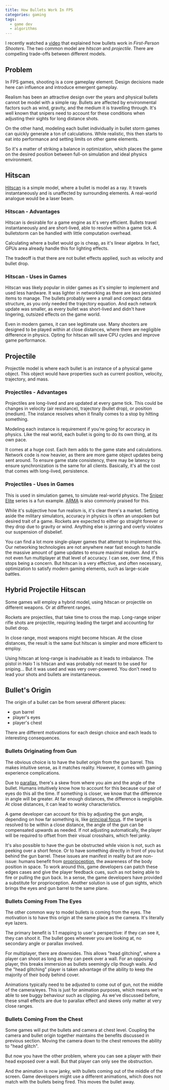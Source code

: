 ```yaml
---
title: How Bullets Work In FPS
categories: gaming
tags:
  - game dev
  - algorithms
---
```


I recently watched a [video][1] that explained how bullets work in _First-Person Shooters_.
The two common model are _hitscan_ and _projectile_.
There are compelling trade-offs between different models.

[1]: https://www.youtube.com/watch?v=EpkvNUoxlxM

## Problem

In FPS games, shooting is a core gameplay element.
Design decisions made here can influence and introduce emergent gameplay.

Realism has been an attractive design over the years and physical bullets cannot be model with a simple ray.
Bullets are affected by environmental factors such as wind, gravity, and the medium it is travelling through.
It's well known that snipers need to account for these conditions when adjusting their sights for long distance shots.

On the other hand, modeling each bullet individually in bullet storm games can quickly generate a ton of calculations.
While realistic, this then starts to eat into performance and setting limits on other game elements.

So it's a matter of striking a balance in optimization, which places the game on the desired position between full-on
simulation and ideal physics environment.

## Hitscan

[Hitscan][1] is a simple model, where a bullet is model as a ray.
It travels instantaneously and is unaffected by surrounding elements.
A real-world analogue would be a laser beam.

[1]: https://en.wikipedia.org/wiki/Hitscan

### Hitscan - Advantages

Hitscan is desirable for a game engine as it's very efficient.
Bullets travel instantaneously and are short-lived, able to resolve within a game tick.
A bulletstorm can be handled with little computation overhead.

Calculating where a bullet would go is cheap, as it's linear algebra.
In fact, GPUs area already handle this for lighting effects.

The tradeoff is that there are not bullet effects applied, such as velocity and bullet drop.

### Hitscan - Uses in Games

Hitscan was likely popular in older games as it's simpler to implement and used less hardware.
It was lighter in networking as there are less persisted items to manage.
The bullets probably were a small and compact data structure, as you only needed the trajectory equation.
And each network update was smaller, as every bullet was short-lived and didn't have lingering, outsized effects on
the game world.

Even in modern games, it can see legitimate use.
Many shooters are designed to be played within at close distances, where there are negligible difference in physics.
Opting for hitscan will save CPU cycles and improve game performance.

## Projectile

Projectile model is where each bullet is an instance of a physical game object.
This object would have properties such as current position, velocity, trajectory, and mass.

### Projectiles - Advantages

Projectiles are long-lived and are updated at every game tick.
This could be changes in velocity (air resistance), trajectory (bullet drop), or position (medium).
The instance resolves when it finally comes to a stop by hitting something.

Modeling each instance is requirement if you're going for accuracy in physics.
Like the real world, each bullet is going to do its own thing, at its own pace.

It comes at a huge cost.
Each item adds to the game state and calculations.
Network code is now heavier, as there are more game object updates being sent around.
To ensure game state consistency, there may be latency to ensure synchronization is the same for all clients.
Basically, it's all the cost that comes with long-lived, persistence.

### Projectiles - Uses in Games

This is used in simulation games, to simulate real-world physics.
The [Sniper Elite][2] series is a fun example.
[ARMA][3] is also commonly praised for this.

[2]: https://en.wikipedia.org/wiki/Sniper_Elite
[3]: https://en.wikipedia.org/wiki/ARMA_(series)

While it's subjective how fun realism is, it's clear there's a market.
Setting aside the military simulators, accuracy in physics is often an unspoken but desired trait of a game.
Rockets are expected to either go straight forever or they drop due to gravity or wind.
Anything else is jarring and overly violates our suspension of disbelief.

You can find a lot more single-player games that attempt to implement this.
Our networking technologies are not anywhere near fast enough to handle the massive amount of game updates to ensure
maximal realism.
And it's not even fun multiplayer at that level of accuracy.
I can see, over time, if this stops being a concern.
But hitscan is a very effective, and often necessary, optimization to satisfy modern gaming elements, such as
large-scale battles.

## Hybrid Projectile Hitscan

Some games will employ a hybrid model, using hitscan or projectile on different weapons.
Or at different ranges.

Rockets are projectiles, that take time to cross the map.
Long-range sniper rifle shots are projectile, requiring leading the target and accounting for bullet drop.

In close range, most weapons might become hitscan.
At the close distances, the result is the same but hitscan is simpler and more efficient to employ.

Using hitscan at long-range is inadvisable as it leads to imbalance.
The pistol in Halo 1 is hitscan and was probably not meant to be used for sniping...
But it was used and was very over-powered.
You don't need to lead your shots and bullets are instantaneous.

## Bullet's Origin

The origin of a bullet can be from several different places:

- gun barrel
- player's eyes
- player's chest

There are different motivations for each design choice and each leads to interesting consequences.

### Bullets Originating from Gun

The obvious choice is to have the bullet origin from the gun barrel.
This makes intuitive sense, as it matches reality.
However, it comes with gaming experience complications.

Due to [parallax][4], there's a skew from where you aim and the angle of the bullet.
Humans intuitively know how to account for this because our pair of eyes do this all the time.
If something is closer, we know that the difference in angle will be greater.
At far enough distances, the difference is negligible.
At close distances, it can lead to wonky characteristics.

[4]: https://en.wikipedia.org/wiki/Parallax

A game developer can account for this by adjusting the gun angle, depending on how far something is, like [principal focus][5].
If the target is resolved to be within a close distance, the angle of the gun can be compensated upwards as needed.
If not adjusting automatically, the player will be required to offset from their visual crosshairs, which feel janky.

[5]: https://en.wikipedia.org/wiki/Focus_(optics)

It's also possible to have the gun be obstructed while vision is not, such as peeking over a short fence.
Or to have something directly in front of you but behind the gun barrel.
These issues are manifest in reality but are non-issue:
humans benefit from [proprioception][6], the awareness of the body position in space.
To work around this, game developers can patch these edges cases and give the player feedback cues, such as not being
able to fire or pulling the gun back.
In a sense, the game developers have provided a substitute for proprioception.
Another solution is use of gun sights, which brings the eyes and gun barrel to the same plane.

[6]: https://en.wikipedia.org/wiki/Proprioception

### Bullets Coming From The Eyes

The other common way to model bullets is coming from the eyes.
The motivation is to have this origin at the same place as the camera.
It's literally eye lazers.

The primary benefit is 1:1 mapping to user's perspective: if they can see it, they can shoot it.
The bullet goes wherever you are looking at, no secondary angle or parallax involved.

For multiplayer, there are downsides.
This allows "head glitching", where a player can shoot as long as they can peek over a wall.
For an opposing player, this breaks immersion as bullets seemingly clip though walls.
And the "head glitching" player is taken advantage of the ability to keep the majority of their body behind cover.

Animations typically need to be adjusted to come out of gun, not the middle of the camera/eyes.
This is just for animation purposes, which means we're able to see buggy behaviour such as clipping.
As we've discussed before, these small effects are due to parallax effect and skews only matter at very close ranges.

### Bullets Coming From the Chest

Some games will put the bullets and camera at chest level.
Coupling the camera and bullet origin together maintains the benefits discussed in previous section.
Moving the camera down to the chest removes the ability to "head glitch".

But now you have the other problem, where you can see a player with their head exposed over a wall.
But that player can only see the obstruction.

And the animation is now janky, with bullets coming out of the middle of the screen.
Game developers might use a different animations, which does not match with the bullets being fired.
This moves the bullet away.
